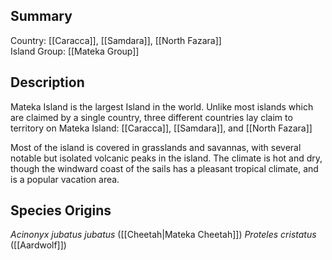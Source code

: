 ## Summary

Country: [[Caracca]], [[Samdara]], [[North Fazara]]  
Island Group: [[Mateka Group]]  
## Description

Mateka Island is the largest Island in the world. Unlike most islands which are claimed by a single country, three different countries lay claim to territory on Mateka Island: [[Caracca]], [[Samdara]], and [[North Fazara]]

Most of the island is covered in grasslands and savannas, with several notable but isolated volcanic peaks in the island. The climate is hot and dry, though the windward coast of the sails has a pleasant tropical climate, and is a popular vacation area.
## Species Origins

_Acinonyx jubatus jubatus_ ([[Cheetah|Mateka Cheetah]])
_Proteles cristatus_ ([[Aardwolf]])